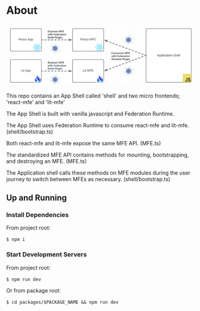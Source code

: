 # About

![Diagram](./diagram.png)

This repo contains an App Shell called 'shell' and two micro frontends; 'react-mfe' and 'lit-mfe'

The App Shell is built with vanilla javascript and Federation Runtime.

The App Shell uses Federation Runtime to consume react-mfe and lit-mfe. (shell/bootstrap.ts)

Both react-mfe and lit-mfe expose the same MFE API. (MFE.ts)

The standardized MFE API contains methods for mounting, bootstrapping, and destroying an MFE. (MFE.ts)

The Application shell calls these methods on MFE modules during the user journey to switch between MFEs as necessary. (shell/bootstrap.ts)

## Up and Running

### Install Dependencies

From project root:

```shell
$ npm i
```

### Start Development Servers

From project root:

```shell
$ npm run dev
```

Or from package root:

```shell
$ cd packages/$PACKAGE_NAME && npm run dev
```
